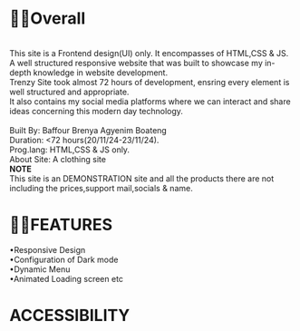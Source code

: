 <h1>⛓️‍💥Overall </h1>

<br>
This site is a Frontend design(UI) only.
It encompasses of HTML,CSS & JS. A well structured responsive website that was built to showcase my in-depth knowledge in website development.<br>
Trenzy Site took almost 72 hours of development, ensring every element is well structured and appropriate.<br>
It also contains my social media platforms where we can interact and share ideas concerning this modern day technology.<br>
<br>
Built By: Baffour Brenya Agyenim Boateng<br>
Duration: <72 hours(20/11/24-23/11/24).<br>
Prog.lang: HTML,CSS & JS only.<br>
About Site: A clothing site 
<br>
<b>NOTE</b> <br>
This site is an DEMONSTRATION site and all the products there are not including the prices,support mail,socials & name.
<br>
    <h1>⛓️‍💥FEATURES</h1>
•Responsive Design <br>
•Configuration of Dark mode<br>
•Dynamic Menu<br>
•Animated Loading screen
etc
<br>
    <h1>ACCESSIBILITY </h1>
 



